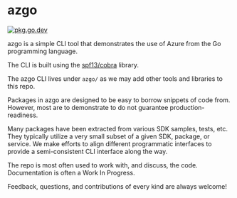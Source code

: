# azgo

[![pkg.go.dev](https://pkg.go.dev/github.com/blue-eight/azgo/azgo?status.svg)](https://pkg.go.dev/github.com/blue-eight/azgo/azgo)

azgo is a simple CLI tool that demonstrates the use of Azure from the Go programming language.

The CLI is built using the [spf13/cobra](https://github.com/spf13/cobra) library.

The azgo CLI lives under `azgo/` as we may add other tools and libraries to this repo.

Packages in azgo are designed to be easy to borrow snippets of code from. However, most are to demonstrate to do not guarantee production-readiness. 

Many packages have been extracted from various SDK samples, tests, etc. They typically utilize a very small subset of a given SDK, package, or service. We make efforts to align different programmatic interfaces to provide a semi-consistent CLI interface along the way.

The repo is most often used to work with, and discuss, the code. Documentation is often a Work In Progress.

Feedback, questions, and contributions of every kind are always welcome!
